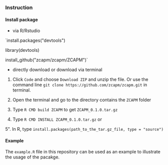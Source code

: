 ### Instruction
#### Install package
* via R/Rstudio

`install.packages("devtools")

 library(devtools)
 
 install_github("zcapm/zcapm/ZCAPM")`

* directly download or download via terminal

1. Click `Code` and choose `Download ZIP` and unzip the file. Or use the command line `git clone https://github.com/zcapm/zcapm.git` in terminal. 

3. Open the terminal and go to the directory contains the `ZCAPM` folder

4. Type `R CMD build ZCAPM` to get `ZCAPM_0.1.0.tar.gz`

5. Type `R CMD INSTALL ZCAPM_0.1.0.tar.gz` or 

5". In R, type `install.packages(path_to_the_tar.gz_file, type = "source")`

#### Example
The `example.R` file in this repository can be used as an example to illustrate the usage of the pacakge.

<!--
**zcapm/zcapm** is a ✨ _special_ ✨ repository because its `README.md` (this file) appears on your GitHub profile.
-->
